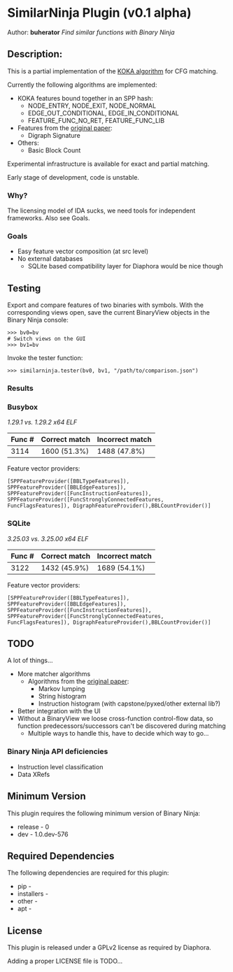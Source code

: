 # SimilarNinja Plugin (v0.1 alpha)
Author: **buherator**
_Find similar functions with Binary Ninja_
## Description:

This is a partial implementation of the [KOKA algorithm](http://joxeankoret.com/blog/2018/11/04/new-cfg-based-heuristic-diaphora/) for CFG matching. 

Currently the following algorithms are implemented:

* KOKA features bound together in an SPP hash:
  * NODE_ENTRY, NODE_EXIT, NODE_NORMAL
  * EDGE_OUT_CONDITIONAL, EDGE_IN_CONDITIONAL
  * FEATURE_FUNC_NO_RET, FEATURE_FUNC_LIB
* Features from the [original paper](https://census-labs.com/media/efficient-features-bindiff.pdf):
  * Digraph Signature
* Others:
  * Basic Block Count

Experimental infrastructure is available for exact and partial matching.

Early stage of development, code is unstable. 

### Why?

The licensing model of IDA sucks, we need tools for independent frameworks. Also see Goals.

### Goals

* Easy feature vector composition (at src level)
* No external databases
  * SQLite based compatibility layer for Diaphora would be nice though

## Testing

Export and compare features of two binaries with symbols. With the corresponding views open, save the current BinaryView objects in the Binary Ninja console:

```
>>> bv0=bv
# Switch views on the GUI
>>> bv1=bv
```

Invoke the tester function:

```
>>> similarninja.tester(bv0, bv1, "/path/to/comparison.json")
```

### Results

### Busybox 

*1.29.1 vs. 1.29.2 x64 ELF*

| Func # | Correct match | Incorrect match |
|--------|---------------|-----------------|
| 3114   | 1600 (51.3%)  | 1488 (47.8%)    |

Feature vector providers:
```
[SPPFeatureProvider([BBLTypeFeatures]), SPPFeatureProvider([BBLEdgeFeatures]), SPPFeatureProvider([FuncInstructionFeatures]), SPPFeatureProvider([FuncStronglyConnectedFeatures, FuncFlagsFeatures]), DigraphFeatureProvider(),BBLCountProvider()]
```

### SQLite

*3.25.03 vs. 3.25.00 x64 ELF*

| Func # | Correct match | Incorrect match |
|--------|---------------|-----------------|
| 3122   | 1432 (45.9%)  | 1689 (54.1%)    |

Feature vector providers:
```
[SPPFeatureProvider([BBLTypeFeatures]), SPPFeatureProvider([BBLEdgeFeatures]), SPPFeatureProvider([FuncInstructionFeatures]), SPPFeatureProvider([FuncStronglyConnectedFeatures, FuncFlagsFeatures]), DigraphFeatureProvider(),BBLCountProvider()]
```

## TODO

A lot of things...

* More matcher algorithms
  * Algorithms from the [original paper](https://census-labs.com/media/efficient-features-bindiff.pdf):
    * Markov lumping
    * String histogram
    * Instruction histogram (with capstone/pyxed/other external lib?)
* Better integration with the UI
* Without a BinaryView we loose cross-function control-flow data, so function predecessors/successors can't be discovered during matching
  * Multiple ways to handle this, have to decide which way to go...

### Binary Ninja API deficiencies

* Instruction level classification  
* Data XRefs


## Minimum Version

This plugin requires the following minimum version of Binary Ninja:

 * release - 0
 * dev - 1.0.dev-576

## Required Dependencies

The following dependencies are required for this plugin:

 * pip - 
 * installers - 
 * other - 
 * apt - 

## License
This plugin is released under a GPLv2 license as required by Diaphora. 

Adding a proper LICENSE file is TODO...
